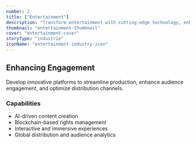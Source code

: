 ```yaml
---
number: 2
title: ["Entertainment"]
description: "Transform entertainment with cutting-edge technology, enhancing user experience, content delivery, and audience engagement."
thumbnail: "entertainment-thumbnail"
cover: "entertainment-cover"
storyType: "industrie"
iconName: "entertainment-industry-icon"
---
```


## Enhancing Engagement

Develop innovative platforms to streamline production, enhance audience engagement, and optimize distribution channels.

### Capabilities

* AI-driven content creation
* Blockchain-based rights management
* Interactive and immersive experiences
* Global distribution and audience analytics

